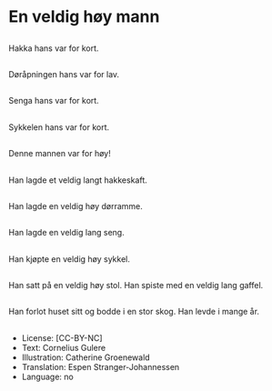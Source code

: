 # En veldig høy mann

##
Hakka hans var for kort.

##
Døråpningen hans var for lav.

##
Senga hans var for kort.

##
Sykkelen hans var for kort.

##
Denne mannen var for høy!

##
Han lagde et veldig langt hakkeskaft.

##
Han lagde en veldig høy dørramme.

##
Han lagde en veldig lang seng.

##
Han kjøpte en veldig høy sykkel.

##
Han satt på en veldig høy stol. Han spiste med en veldig lang gaffel.

##
Han forlot huset sitt og bodde i en stor skog. Han levde i mange år.

##
* License: [CC-BY-NC]
* Text: Cornelius Gulere
* Illustration: Catherine Groenewald
* Translation: Espen Stranger-Johannessen
* Language: no
